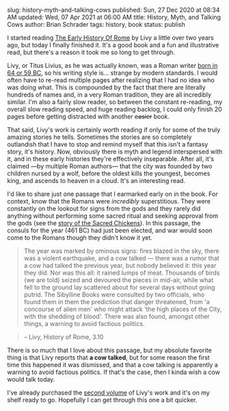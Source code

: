 slug: history-myth-and-talking-cows
published: Sun, 27 Dec 2020 at 08:34 AM
updated: Wed, 07 Apr 2021 at 06:00 AM
title: History, Myth, and Talking Cows
author: Brian Schrader
tags: history, book
status: publish


I started reading [The Early History Of Rome][1] by Livy a little over two years ago, but today I finally finished it. It's a good book and a fun and illustrative read, but there's a reason it took me so long to get through.

Livy, or Titus Livius, as he was actually known, was a Roman writer [born in 64 or 59 BC][2], so his writing style is... strange by modern standards. I would often have to re-read multiple pages after realizing that I had no idea who was doing what. This is compounded by the fact that there are literally hundreds of names and, in a very Roman tradition, they are all incredibly similar. I'm also a fairly slow reader, so between the constant re-reading, my overall slow reading speed, and huge reading backlog, I could only finish 20 pages before getting distracted with another <del>easier</del> book.

That said, Livy's work is certainly worth reading if only for some of the truly amazing stories he tells. Sometimes the stories are so completely outlandish that I have to stop and remind myself that this isn't a fantasy story, it's history. Now, obviously there is myth and legend interspersed with it, and in these early histories they're effectively inseparable. After all, it's claimed &mdash;by multiple Roman authors&mdash; that the city was founded by two children nursed by a wolf, before the oldest kills the youngest, becomes king, and ascends to heaven in a cloud. It's an interesting read.

I'd like to share just one passage that I earmarked early on in the book. For context, know that the Romans were *incredibly* superstitious. They were constantly on the lookout for signs from the gods and they rarely did anything without performing some sacred ritual and seeking approval from the gods (see the [story of the Sacred Chickens][4]). In this passage, the consuls for the year (461 BC) had just been elected, and war would soon come to the Romans though they didn't know it yet.

> The year was marked by ominous signs: fires blazed in the sky, there was a violent earthquake, and a cow talked &mdash; there was a rumor that a cow had talked the previous year, but nobody believed it: this year they did. Nor was this all: it rained lumps of meat. Thousands of birds (we are told) seized and devoured the pieces in mid-air, while what fell to the ground  lay scattered about for several days without going putrid. The Sibylline Books were consulted by two officials, who found them in them the prediction that danger threatened, from 'a concourse of alien men' who might attack 'the high places of the City, with the shedding of blood'. There was also found, amongst other things, a warning to avoid factious politics.

> &ndash; Livy, History of Rome, 3.10

There is so much that I love about this passage, but my absolute favorite thing is that Livy reports that **a cow talked**, but for some reason the first time this happened it was dismissed, and that a cow talking is apparently a warning to avoid factious politics. If that's the case, then I kinda wish a cow would talk today.

I've already purchased the [second volume][3] of Livy's work and it's on my shelf ready to go. Hopefully I can get through this one a bit quicker.


[1]: https://www.indiebound.org/book/9780140448092
[2]: https://en.wikipedia.org/wiki/Livy
[3]: https://www.indiebound.org/book/9780140443882
[4]: http://www.anecdotesfromantiquity.net/the-sacred-chickens-of-rome/
